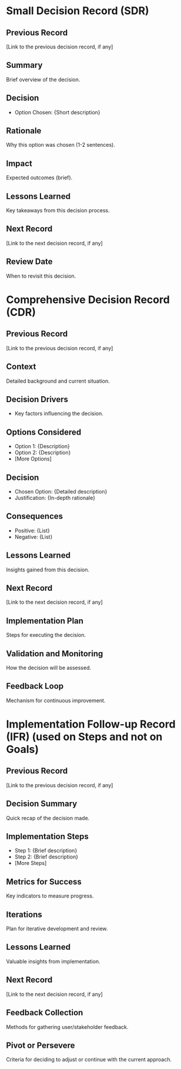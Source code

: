 # Small Decision Record (SDR)

## Previous Record
[Link to the previous decision record, if any]

## Summary
Brief overview of the decision.

## Decision
- Option Chosen: {Short description}

## Rationale
Why this option was chosen (1-2 sentences).

## Impact
Expected outcomes (brief).

## Lessons Learned
Key takeaways from this decision process.

## Next Record
[Link to the next decision record, if any]

## Review Date
When to revisit this decision.


# Comprehensive Decision Record (CDR)

## Previous Record
[Link to the previous decision record, if any]

## Context
Detailed background and current situation.

## Decision Drivers
- Key factors influencing the decision.

## Options Considered
- Option 1: {Description}
- Option 2: {Description}
- [More Options]

## Decision
- Chosen Option: {Detailed description}
- Justification: {In-depth rationale}

## Consequences
- Positive: {List}
- Negative: {List}

## Lessons Learned
Insights gained from this decision.

## Next Record
[Link to the next decision record, if any]

## Implementation Plan
Steps for executing the decision.

## Validation and Monitoring
How the decision will be assessed.

## Feedback Loop
Mechanism for continuous improvement.



# Implementation Follow-up Record (IFR) (used on Steps and not on Goals)

## Previous Record
[Link to the previous decision record, if any]

## Decision Summary
Quick recap of the decision made.

## Implementation Steps
- Step 1: {Brief description}
- Step 2: {Brief description}
- [More Steps]

## Metrics for Success
Key indicators to measure progress.

## Iterations
Plan for iterative development and review.

## Lessons Learned
Valuable insights from implementation.

## Next Record
[Link to the next decision record, if any]

## Feedback Collection
Methods for gathering user/stakeholder feedback.

## Pivot or Persevere
Criteria for deciding to adjust or continue with the current approach.
